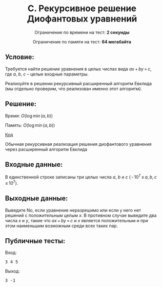<center><h1>C. Рекурсивное решение Диофантовых уравнений</h1></center>
    
<p><center>Ограничение по времени на тест: <b>2 секунды</b></center></p>

<p><center>Ограничение по памяти на тест: <b>64 мегабайта</b></center></p>

<h2>Условие:</h2>

<div><p>Требуется найти решение уравнения в целых числах вида <span class="tex-span"><i>ax</i> + <i>by</i> = <i>c</i></span>, где <span class="tex-span"><i>a</i></span>, <span class="tex-span"><i>b</i></span>, <span class="tex-span"><i>c</i></span> – целые входные параметры. </p><p>Реализуйте в решении рекурсивный расширенный алгоритм Евклида (мы отдельно проверим, что реализован именно этот алгоритм).</p></div>

<h2>Решение:</h2>

Время: $O(\log \min (a, b))$

Память: $O(\log \min (a, b))$

[Код](solution.cpp)

Обычная рекурсивная реализация решения диофантового уравнения через расширенный алгоритм Евклида

<h2>Входные данные:</h2>

<p>В единственной строке записаны три целых числа <span class="tex-span"><i>a</i></span>, <span class="tex-span"><i>b</i></span> и <span class="tex-span"><i>c</i></span> (<span class="tex-span"> - 10<sup class="upper-index">7</sup> ≤ <i>a</i>, <i>b</i>, <i>c</i> ≤ 10<sup class="upper-index">7</sup></span>).</p>

<h2>Выходные данные:</h2>

<p>Выведите <span class="tex-font-style-tt">No</span>, если уравнение неразрешимо или если у него нет решений с положительным целым <span class="tex-span"><i>x</i></span>. В противном случае выведите два числа <span class="tex-span"><i>x</i></span> и <span class="tex-span"><i>y</i></span>, такие что <span class="tex-span"><i>ax</i> + <i>by</i> = <i>c</i></span> и <span class="tex-span"><i>x</i></span> является положительным и при этом наименьшим возможным среди всех таких пар.</p>

<h2>Публичные тесты:</h2>

Вход:

<pre>3 4 5<br/></pre>

Выход:

<pre>3 -1<br/></pre>
